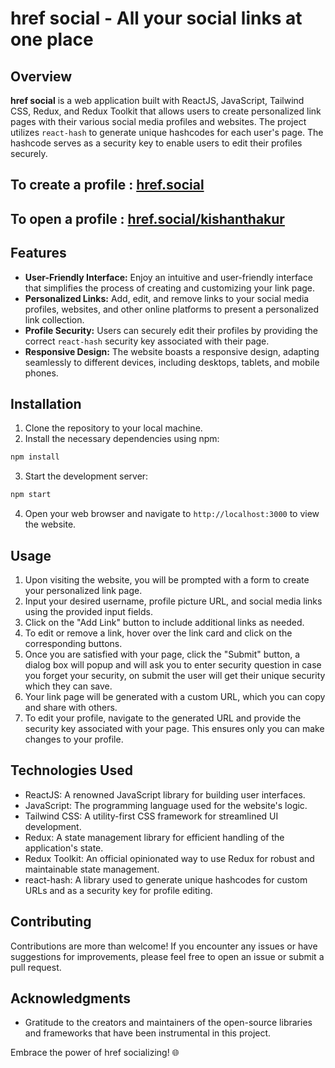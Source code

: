 # href social - All your social links at one place

## Overview

**href social** is a web application built with ReactJS, JavaScript, Tailwind CSS, Redux, and Redux Toolkit that allows users to create personalized link pages with their various social media profiles and websites. The project utilizes `react-hash` to generate unique hashcodes for each user's page. The hashcode serves as a security key to enable users to edit their profiles securely.

## To create a profile : [href.social](https://href-social.vercel.app/) 
## To open a profile : [href.social/kishanthakur](https://href-social.vercel.app/kishanthakur) 

## Features

- **User-Friendly Interface:** Enjoy an intuitive and user-friendly interface that simplifies the process of creating and customizing your link page.
- **Personalized Links:** Add, edit, and remove links to your social media profiles, websites, and other online platforms to present a personalized link collection.
- **Profile Security:** Users can securely edit their profiles by providing the correct `react-hash` security key associated with their page.
- **Responsive Design:** The website boasts a responsive design, adapting seamlessly to different devices, including desktops, tablets, and mobile phones.

## Installation

1. Clone the repository to your local machine.
2. Install the necessary dependencies using npm:

```bash
npm install
```

3. Start the development server:

```bash
npm start
```

4. Open your web browser and navigate to `http://localhost:3000` to view the website.

## Usage

1. Upon visiting the website, you will be prompted with a form to create your personalized link page.
2. Input your desired username, profile picture URL, and social media links using the provided input fields.
3. Click on the "Add Link" button to include additional links as needed.
4. To edit or remove a link, hover over the link card and click on the corresponding buttons.
5. Once you are satisfied with your page, click the "Submit" button, a dialog box will popup and will ask you to enter security question in case you forget your security, on submit the user will get their unique security which they can save.
6. Your link page will be generated with a custom URL, which you can copy and share with others.
7. To edit your profile, navigate to the generated URL and provide the security key associated with your page. This ensures only you can make changes to your profile.

## Technologies Used

- ReactJS: A renowned JavaScript library for building user interfaces.
- JavaScript: The programming language used for the website's logic.
- Tailwind CSS: A utility-first CSS framework for streamlined UI development.
- Redux: A state management library for efficient handling of the application's state.
- Redux Toolkit: An official opinionated way to use Redux for robust and maintainable state management.
- react-hash: A library used to generate unique hashcodes for custom URLs and as a security key for profile editing.

## Contributing

Contributions are more than welcome! If you encounter any issues or have suggestions for improvements, please feel free to open an issue or submit a pull request.

## Acknowledgments

- Gratitude to the creators and maintainers of the open-source libraries and frameworks that have been instrumental in this project.

Embrace the power of href socializing! 🌐
